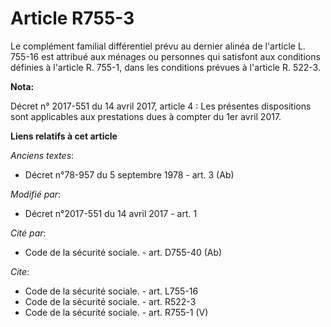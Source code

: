 # Article R755-3

Le complément familial différentiel prévu au dernier alinéa de l'article L. 755-16 est attribué aux ménages ou personnes qui
satisfont aux conditions définies à l'article R. 755-1, dans les conditions prévues à l'article R. 522-3.

**Nota:**

Décret n° 2017-551 du 14 avril 2017, article 4 : Les présentes dispositions sont applicables aux prestations dues à compter
du 1er avril 2017.

**Liens relatifs à cet article**

_Anciens textes_:

  - Décret n°78-957 du 5 septembre 1978 - art. 3 (Ab)

_Modifié par_:

  - Décret n°2017-551 du 14 avril 2017 - art. 1

_Cité par_:

  - Code de la sécurité sociale. - art. D755-40 (Ab)

_Cite_:

  - Code de la sécurité sociale. - art. L755-16
  - Code de la sécurité sociale. - art. R522-3
  - Code de la sécurité sociale. - art. R755-1 (V)
